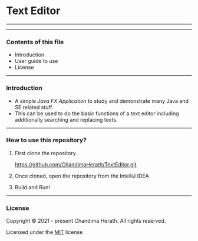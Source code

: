 # Text Editor

---
---

### Contents of this file
* Introduction
* User guide to use
* License

---

### Introduction

* A simple *Java FX Application* to study and demonstrate many Java and SE related stuff.
* This can be used to do the basic functions of a text editor including additionally searching and replacing texts.

---

### How to use this repository?

1. First clone the repository.

   https://github.com/ChandimaHerath/TextEditor.git

2. Once cloned, open the repository from the IntelliJ IDEA


3. Build and Run!

---

### License

Copyright &copy; 2021 - present Chandima Herath. All rights reserved.

Licensed under the [MIT](LICENSE) license
